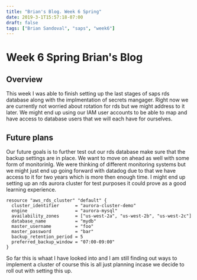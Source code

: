 ```yaml
---
title: "Brian's Blog. Week 6 Spring"
date: 2019-3-1T15:57:18-07:00
draft: false
tags: ["Brian Sandoval", "saps", "week6"]
---
```

# Week 6 Spring Brian's Blog
## Overview
This week I was able to finish setting up  the last stages of saps rds database along with the implmentation of secrets mangager. Right now we are currently not worried about rotation for rds but we might address to it later. We might end up using our IAM user accounts to be able to map and have access to database users that we will each have for ourselves.
## Future plans
Our future goals is to further test out our rds database make sure that the backup settings are in place. We want to move on ahead as well with some form of monitorinIg. We were thinking of different monitoring systems but we might just end up going forward with datadog due to that we have access to it for two years which is more then enough time. I might end up setting up an rds aurora cluster for test purposes it could prove as a good learning experience.
```
resource "aws_rds_cluster" "default" {
  cluster_identifier      = "aurora-cluster-demo"
  engine                  = "aurora-mysql"
  availability_zones      = ["us-west-2a", "us-west-2b", "us-west-2c"]
  database_name           = "mydb"
  master_username         = "foo"
  master_password         = "bar"
  backup_retention_period = 5
  preferred_backup_window = "07:00-09:00"
}
```
So far this is whaat I have looked into and I am still finding out ways to implement a cluster of course this is all just planning incase we decide to roll out with setting this up.